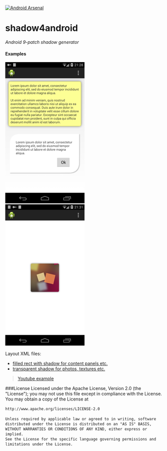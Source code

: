 [![Android Arsenal](https://img.shields.io/badge/Android%20Arsenal-shadow4android-brightgreen.svg?style=flat)](https://android-arsenal.com/details/1/1188)

shadow4android
==============

*Android 9-patch shadow generator*

#### Examples
![](/examples/fill.png?raw=true "Shadow with Fill")
![](/examples/transparent.png?raw=true "Shadow")

Layout XML files: 

* [filled rect with shadow for content panels etc.](/examples/shadow_fill.xml?raw=true)
* [transparent shadow for photos, textures  etc.](/examples/shadow_transparent.xml?raw=true)

> [Youtube  example](https://www.youtube.com/watch?v=ZOK6gEH8qIU)

###License
    Licensed under the Apache License, Version 2.0 (the "License");
    you may not use this file except in compliance with the License.
    You may obtain a copy of the License at
    
    http://www.apache.org/licenses/LICENSE-2.0
    
    Unless required by applicable law or agreed to in writing, software
    distributed under the License is distributed on an "AS IS" BASIS,
    WITHOUT WARRANTIES OR CONDITIONS OF ANY KIND, either express or implied.
    See the License for the specific language governing permissions and
    limitations under the License.
